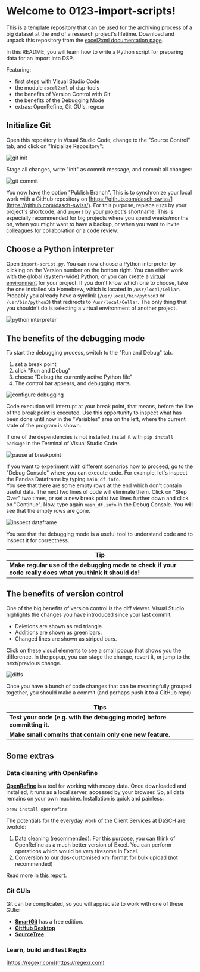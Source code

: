# Welcome to 0123-import-scripts!

This is a template repository that can be used for the archiving process of a big dataset at the end of a research 
project's lifetime. Download and unpack this repository from the 
[excel2xml documentation page](https://docs.dasch.swiss/latest/DSP-TOOLS/dsp-tools-excel2xml/).  

In this README, you will learn how to write a Python script for preparing data for an import into DSP.  

Featuring: 

- first steps with Visual Studio Code
- the module `excel2xml` of dsp-tools
- the benefits of Version Control with Git
- the benefits of the Debugging Mode
- extras: OpenRefine, Git GUIs, regexr


## Initialize Git
Open this repository in Visual Studio Code, change to the "Source Control" tab, and click on "Inizialize Repository":

![git init](assets/git-init.png)

Stage all changes, write "init" as commit message, and commit all changes:

![git commit](assets/git-commit.png)

You now have the option "Publish Branch". This is to synchronize your local work with a GitHub repository on 
[https://github.com/dasch-swiss/](https://github.com/dasch-swiss/). For this purpose, replace `0123` by your project's 
shortcode, and `import` by your project's shortname. This is especially recommended for big projects where you spend 
weeks/months on, when you might want to have a backup, or when you want to invite colleagues for collaboration or a code
review.


## Choose a Python interpreter
Open `import-script.py`. You can now choose a Python interpreter by clicking on the Version number on the bottom right.
You can either work with the global (system-wide) Python, or you can create a 
[virtual environment](https://python.land/virtual-environments) for your project. If you don't know which one to choose, 
take the one installed via Homebrew, which is located in `/usr/local/Cellar`. Probably you already have a symlink 
(`/usr/local/bin/python3` or `/usr/bin/python3`) that redirects to `/usr/local/Cellar`. The only thing that you 
shouldn't do is selecting a virtual environment of another project.

![python interpreter](assets/python-interpreter.png)


## The benefits of the debugging mode
To start the debugging process, switch to the "Run and Debug" tab.

1. set a break point
2. click "Run and Debug"
3. choose "Debug the currently active Python file"
4. The control bar appears, and debugging starts.

![configure debugging](assets/configure-debugging.png)

Code execution will interrupt at your break point, that means, before the line of the break point is executed. Use 
this opportunity to inspect what has been done until now in the "Variables" area on the left, where the current state of
the program is shown.  

If one of the dependencies is not installed, install it with `pip install package` in the Terminal of Visual Studio 
Code.

![pause at breakpoint](assets/pause-at-breakpoint.png)

If you want to experiment with different scenarios how to proceed, go to the "Debug Console" where you can execute 
code. For example, let's inspect the Pandas Dataframe by typing `main_df.info`.  
You see that there are some empty rows at the end which don't contain useful data. The next two lines of code will 
eliminate them. Click on "Step Over" two times, or set a new break point two lines further down and click on "Continue".
Now, type again `main_df.info` in the Debug Console. You will see that the empty rows are gone.  

![inspect dataframe](assets/inspect-dataframe.png)


You see that the debugging mode is a useful tool to understand code and to inspect it for correctness. 

| **Tip**                                                                                                   |
|-----------------------------------------------------------------------------------------------------------|
| **Make regular use of the debugging mode to check if your code really does what you think it should do!** | 


## The benefits of version control
One of the big benefits of version control is the diff viewer. Visual Studio highlights the changes you have introduced 
since your last commit. 

- Deletions are shown as red triangle.
- Additions are shown as green bars.
- Changed lines are shown as striped bars.

Click on these visual elements to see a small popup that shows you the difference. In the popup, you can stage the 
change, revert it, or jump to the next/previous change.

![diffs](assets/diffs.png)

Once you have a bunch of code changes that can be meaningfully grouped together, you should make a commit (and perhaps
push it to a GitHub repo).


| **Tips**                                                                |
|-------------------------------------------------------------------------|
| **Test your code (e.g. with the debugging mode) before committing it.** | 
| **Make small commits that contain only one new feature.**               | 


## Some extras
### Data cleaning with OpenRefine
[**OpenRefine**](https://openrefine.org/) is a tool for working with messy data. Once downloaded and installed, it runs 
as a local server, accessed by your browser. So, all data remains on your own machine. Installation is quick and 
painless: 
```
brew install openrefine
```

The potentials for the everyday work of the Client Services at DaSCH are twofold:
1. Data cleaning (recommended): For this purpose, you can think of OpenRefine as a much better version of Excel. You 
   can perform operations which would be very tiresome in Excel.
2. Conversion to our dps-customised xml format for bulk upload (not recommended)

Read more in [this report](https://docs.google.com/document/d/1Y_hZV8UV-Irw-7PLdhm0BGKnGfXJs8JO).


### Git GUIs
Git can be complicated, so you will appreciate to work with one of these GUIs:

 - [**SmartGit**](https://www.syntevo.com/smartgit/) has a free edition. 
 - [**GitHub Desktop**](https://desktop.github.com/)
 - [**SourceTree**](https://www.sourcetreeapp.com/)

### Learn, build and test RegEx
[https://regexr.com](https://regexr.com)
